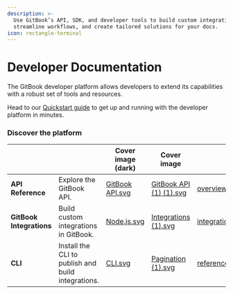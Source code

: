 ```yaml
---
description: >-
  Use GitBook’s API, SDK, and developer tools to build custom integrations,
  streamline workflows, and create tailored solutions for your docs.
icon: rectangle-terminal
---
```


# Developer Documentation

The GitBook developer platform allows developers to extend its capabilities with a robust set of tools and resources.

Head to our [Quickstart guide](getting-started/setup-guide.md) to get up and running with the developer platform in minutes.

### Discover the platform

<table data-view="cards"><thead><tr><th></th><th></th><th data-hidden data-card-cover-dark data-type="image">Cover image (dark)</th><th data-hidden data-card-cover data-type="image">Cover image</th><th data-hidden data-card-target data-type="content-ref"></th></tr></thead><tbody><tr><td><strong>API Reference</strong></td><td>Explore the GitBook API.</td><td><a href=".gitbook/assets/GitBook API.svg">GitBook API.svg</a></td><td><a href=".gitbook/assets/GitBook API (1) (1).svg">GitBook API (1) (1).svg</a></td><td><a href="gitbook-api/overview.md">overview.md</a></td></tr><tr><td><strong>GitBook Integrations</strong></td><td>Build custom integrations in GitBook.</td><td><a href=".gitbook/assets/Node.js.svg">Node.js.svg</a></td><td><a href=".gitbook/assets/Integrations (1).svg">Integrations (1).svg</a></td><td><a href="integrations/integrations.md">integrations.md</a></td></tr><tr><td><strong>CLI</strong></td><td>Install the CLI to publish and build integrations.</td><td><a href=".gitbook/assets/CLI.svg">CLI.svg</a></td><td><a href=".gitbook/assets/Pagination (1).svg">Pagination (1).svg</a></td><td><a href="integrations/reference.md">reference.md</a></td></tr></tbody></table>
